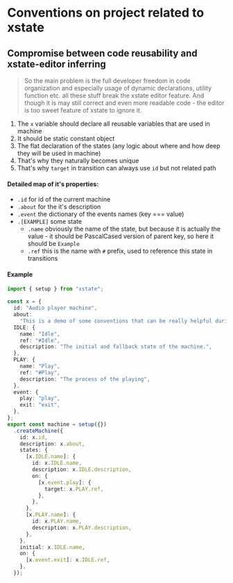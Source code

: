 # Conventions on project related to xstate

## Compromise between code reusability and xstate-editor inferring

> So the main problem is the full developer freedom in code organization and
> especially usage of dynamic declarations, utility function etc. all these
> stuff break the xstate editor feature. And though it is may still correct and
> even more readable code - the editor is too sweet feature of xstate to ignore
> it.

1. The `x` variable should declare all reusable variables that are used in
   machine
2. It should be static constant object
3. The flat declaration of the states (any logic about where and how deep they
   will be used in machine)
4. That's why they naturally becomes unique
5. That's why `target` in transition can always use `id` but not related path

#### Detailed map of it's properties:

- `.id` for id of the current machine
- `.about` for the it's description
- `.event` the dictionary of the events names (key === value)
- `.[EXAMPLE]` some state
  - `.name` obviously the name of the state, but because it is actually the
    value - it should be PascalCased version of parent key, so here it should be
    `Example`
  - `.ref` this is the name with `#` prefix, used to reference this state in
    transitions

#### Example

```ts
import { setup } from "xstate";

const x = {
  id: "Audio player machine",
  about:
    "This is a demo of some conventions that can be really helpful during xstate usage",
  IDLE: {
    name: "Idle",
    ref: "#Idle",
    description: "The initial and fallback state of the machine.",
  },
  PLAY: {
    name: "Play",
    ref: "#Play",
    description: "The process of the playing",
  },
  event: {
    play: "play",
    exit: "exit",
  },
};
export const machine = setup({})
  .createMachine({
    id: x.id,
    description: x.about,
    states: {
      [x.IDLE.name]: {
        id: x.IDLE.name,
        description: x.IDLE.description,
        on: {
          [x.event.play]: {
            target: x.PLAY.ref,
          },
        },
      },
      [x.PLAY.name]: {
        id: x.PLAY.name,
        description: x.PLAY.description,
      },
    },
    initial: x.IDLE.name,
    on: {
      [x.event.exit]: x.IDLE.ref,
    },
  });
```
